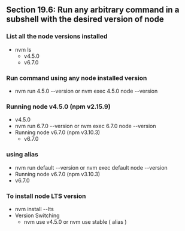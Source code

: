 ## Section 19.6: Run any arbitrary command in a subshell with the desired version of node

### List all the node versions installed

- nvm ls
  - v4.5.0
  - v6.7.0

### Run command using any node installed version
- nvm run 4.5.0 --version or nvm exec 4.5.0 node --version

### Running node v4.5.0 (npm v2.15.9)
- v4.5.0
- nvm run 6.7.0 --version or nvm exec 6.7.0 node --version
- Running node v6.7.0 (npm v3.10.3)
  - v6.7.0

### using alias

- nvm run default --version or nvm exec default node --version
- Running node v6.7.0 (npm v3.10.3)
- v6.7.0

### To install node LTS version

- nvm install --lts
- Version Switching
  - nvm use v4.5.0 or nvm use stable ( alias )
  